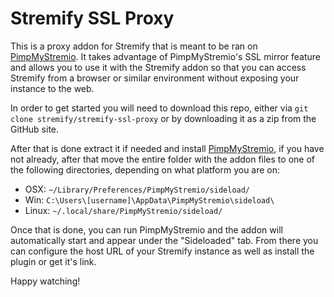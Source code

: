 # Stremify SSL Proxy
This is a proxy addon for Stremify that is meant to be ran on [PimpMyStremio](https://github.com/sungshon/PimpMyStremio/tree/master). It takes advantage of PimpMyStremio's SSL mirror feature and allows you to use it with the Stremify addon so that you can access Stremify from a browser or similar environment without exposing your instance to the web.

In order to get started you will need to download this repo, either via ``git clone stremify/stremify-ssl-proxy`` or by downloading it as a zip from the GitHub site.

After that is done extract it if needed and install [PimpMyStremio](https://github.com/sungshon/PimpMyStremio/tree/master), if you have not already, after that move the entire folder with the addon files to one of the following directories, depending on what platform you are on:

- OSX: `~/Library/Preferences/PimpMyStremio/sideload/`
- Win: `C:\Users\[username]\AppData\PimpMyStremio\sideload\`
- Linux: `~/.local/share/PimpMyStremio/sideload/`

Once that is done, you can run PimpMyStremio and the addon will automatically start and appear under the "Sideloaded" tab. From there you can configure the host URL of your Stremify instance as well as install the plugin or get it's link.

Happy watching!
